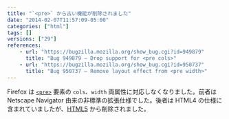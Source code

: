 ```yaml
---
title: "`<pre>` から古い機能が削除されました"
date: "2014-02-07T11:57:09-05:00"
categories: ["html"]
tags: []
versions: ["29"]
references:
    - url: "https://bugzilla.mozilla.org/show_bug.cgi?id=949879"
      title: "Bug 949879 – Drop support for <pre cols>"
    - url: "https://bugzilla.mozilla.org/show_bug.cgi?id=950737"
      title: "Bug 950737 – Remove layout effect from <pre width>"
---
```

Firefox は [`<pre>`](https://developer.mozilla.org/docs/Web/HTML/Element/pre) 要素の `cols`、`width` 両属性に対応しなくなりました。前者は Netscape Navigator 由来の非標準の拡張仕様でした。後者は HTML4 の仕様に含まれていましたが、[HTML5](https://developer.mozilla.org/docs/Web/Guide/HTML/HTML5) から削除されました。
